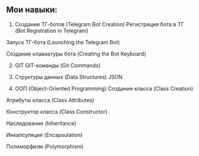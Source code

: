 ## Мои навыки:
1. Создание ТГ-ботов (Telegram Bot Creation)
Регистрация бота в ТГ (Bot Registration in Telegram)

Запуск ТГ-бота (Launching the Telegram Bot)

Создание клавиатуры бота (Creating the Bot Keyboard)

2. GIT
GIT-команды (Git Commands)

3. Структуры данных (Data Structures)
JSON

4. ООП (Object-Oriented Programming)
Создание класса (Class Creation)

Атрибуты класса (Class Attributes)

Конструктор класса (Class Constructor)

Наследование (Inheritance)

Инкапсуляция (Encapsulation)

Полиморфизм (Polymorphism)
